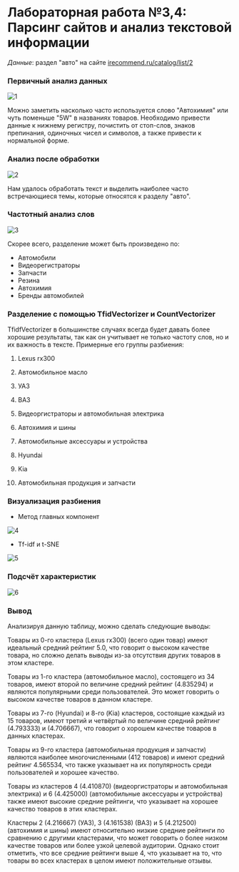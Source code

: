 # Лабораторная работа №3,4: Парсинг сайтов и анализ текстовой информации

*Данные*: раздел "авто" на сайте [irecommend.ru/catalog/list/2](https://irecommend.ru/catalog/list/2)

### Первичный анализ данных

![1](https://user-images.githubusercontent.com/94290501/234359789-04b40f6b-1687-402a-a9b5-df5e34afc9b1.jpg)

Можно заметить насколько часто используется слово "Автохимия" или чуть поменьше "5W" в названиях товаров. Необходимо привести данные к нижнему регистру, почистить от стоп-слов, знаков препинания, одиночных чисел и символов, а также привести к нормальной форме.

### Анализ после обработки

![2](https://user-images.githubusercontent.com/94290501/234359799-e5731439-ab57-4cc5-bf08-1317101d58a5.jpg)

Нам удалось обработать текст и выделить наиболее часто встречающиеся темы, которые относятся к разделу "авто".

### Частотный анализ слов

![3](https://user-images.githubusercontent.com/94290501/234359870-02757396-effa-4913-9087-d20ce8bf2eb6.jpg)

Скорее всего, разделение может быть произведено по:

* Автомобили
* Видеорегистраторы
* Запчасти
* Резина
* Автохимия
* Бренды автомобилей

### Разделение с помощью TfidVectorizer и CountVectorizer

TfidfVectorizer в большинстве случаях всегда будет давать более хорошие результаты, так как он учитывает не только частоту слов, но и их важность в тексте.
Примерные его группы разбиения:
1) Lexus rx300

2) Автомобильное масло

3) УАЗ

4) ВАЗ

5) Видеоргистраторы и автомобильная электрика

6) Автохимия и шины

7) Автомобильные аксессуары и устройства

8) Hyundai

9) Kia

10) Автомобильная продукция и запчасти

### Визуализация разбиения

* Метод главных компонент

![4](https://user-images.githubusercontent.com/94290501/234359935-0f7a05eb-4e54-47f2-908b-f2a11a3d3668.jpg)

* Tf-idf и t-SNE

![5](https://user-images.githubusercontent.com/94290501/234359952-56ec7ed0-602b-44f5-9ab3-4374cf884763.jpg)

### Подсчёт характеристик

![6](https://user-images.githubusercontent.com/94290501/234359971-a42bb26e-8125-4903-a12f-99995cc10904.jpg)

### Вывод

Анализируя данную таблицу, можно сделать следующие выводы:

Товары из 0-го кластера (Lexus rx300) (всего один товар) имеют идеальный средний рейтинг 5.0, что говорит о высоком качестве товара, но сложно делать выводы из-за отсутствия других товаров в этом кластере.

Товары из 1-го кластера (автомобильное масло), состоящего из 34 товаров, имеют второй по величине средний рейтинг (4.835294) и являются популярными среди пользователей. Это может говорить о высоком качестве товаров в данном кластере.

Товары из 7-го (Hyundai) и 8-го (Kia) кластеров, состоящие каждый из 15 товаров, имеют третий и четвёртый по величине средний рейтинг (4.793333) и (4.706667), что говорит о хорошем качестве товаров в данных кластерах.

Товары из 9-го кластера (автомобильная продукция и запчасти) являются наиболее многочисленными (412 товаров) и имеют средний рейтинг 4.565534, что также указывает на их популярность среди пользователей и хорошее качество.

Товары из кластеров 4 (4.410870) (видеоргистраторы и автомобильная электрика) и 6 (4.425000) (автомобильные аксессуары и устройства) также имеют высокие средние рейтинги, что указывает на хорошее качество товаров в этих кластерах.

Кластеры 2 (4.216667) (УАЗ), 3 (4.161538) (ВАЗ) и 5 (4.212500) (автохимия и шины) имеют относительно низкие средние рейтинги по сравнению с другими кластерами, что может говорить о более низком качестве товаров или более узкой целевой аудитории. Однако стоит отметить, что все средние рейтинги выше 4, что указывает на то, что товары во всех кластерах в целом имеют положительные отзывы.
